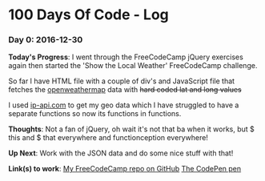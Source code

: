 # 100 Days Of Code - Log

### Day 0: 2016-12-30

**Today's Progress**: I went through the FreeCodeCamp jQuery exercises again then started the 'Show the Local Weather' FreeCodeCamp challenge.

So far I have HTML file with a couple of div's and JavaScript file that fetches the [openweathermap](https://openweathermap.org/current#geo) data with ~~hard coded lat and long values~~

I used [ip-api.com](http://ip-api.com/json) to get my geo data which I have struggled to have a separate functions so now its functions in functions.

**Thoughts**: Not a fan of jQuery, oh wait it's not that ba when it works, but $ this and $ that everywhere and functionception everywhere!

**Up Next**: Work with the JSON data and do some nice stuff with that!

**Link(s) to work**: 
[My FreeCodeCamp repo on GitHub](https://github.com/spences10/FreeCodeCamp/tree/master/Show%20the%20Local%20Weather)
[The CodePen pen](http://codepen.io/spences10/pen/WoVRNq)
    